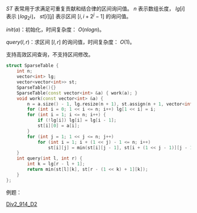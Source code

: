 $ST$ 表常用于求满足可重复贡献和结合律的区间询问值。 $n$ 表示数组长度， $lg[i]$ 表示 $\lfloor log_2i\rfloor$， $st[i][j]$ 表示区间 $[i, i+2^j-1]$ 的询问值。

$init(a)$：初始化，时间复杂度： $O(nlogn)$。

$query(l,r)$：求区间 $[l,r]$ 的询问值，时间复杂度： $O(1)$。

支持高效区间查询，不支持区间修改。

```C++
struct SparseTable {
    int n;
    vector<int> lg;
    vector<vector<int>> st;
    SparseTable(){}
    SparseTable(const vector<int> &a) { work(a); }
    void work(const vector<int> &a) {
        n = a.size() - 1, lg.resize(n + 1), st.assign(n + 1, vector<int>(20)); // 适用于n≤1e6
        for (int i = 0; 1 << i <= n; i++) lg[1 << i] = i;
        for (int i = 1; i <= n; i++) {
            if (!lg[i]) lg[i] = lg[i - 1];
            st[i][0] = a[i];
        }
        for (int j = 1; 1 << j <= n; j++)
            for (int i = 1; i + (1 << j) - 1 <= n; i++)
                st[i][j] = min(st[i][j - 1], st[i + (1 << j - 1)][j - 1]);
    }
    int query(int l, int r) {
        int k = lg[r - l + 1];
        return min(st[l][k], st[r - (1 << k) + 1][k]);
    }
};
```

例题：

[Div2_914_D2](https://codeforces.com/contest/1904/problem/D2)

